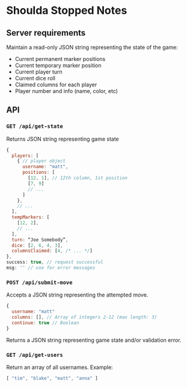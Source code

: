 # Shoulda Stopped Notes

## Server requirements

Maintain a read-only JSON string representing the state of the game:

* Current permanent marker positions
* Current temporary marker position
* Current player turn
* Current dice roll
* Claimed columns for each player
* Player number and info (name, color, etc)

## API

### `GET /api/get-state`

Returns JSON string representing game state

```js
{
  players: [
    { // player object
      username: "matt",
      positions: [
        [12, 1], // 12th column, 1st position
        [7, 9]
        // ...
      ]
    },
    // ...
  ],
  tempMarkers: [
    [12, 2],
    // ...
  ],
  turn: “Joe Somebody”,
  dice: [2, 6, 4, 3],
  columnsClaimed: [4, /* ... */]
},
success: true, // request successful
msg: '' // use for error messages
```

### `POST /api/submit-move`

Accepts a JSON string representing the attempted move.

```js
{
  username: "matt"
  columns: [], // Array of integers 2-12 (max length: 3)
  continue: true // Boolean
}
```

Returns a JSON string representing game state and/or validation error.

### `GET /api/get-users`

Return an array of all usernames. Example:

```js
[ "tim", "blake", "matt", "anna" ]
